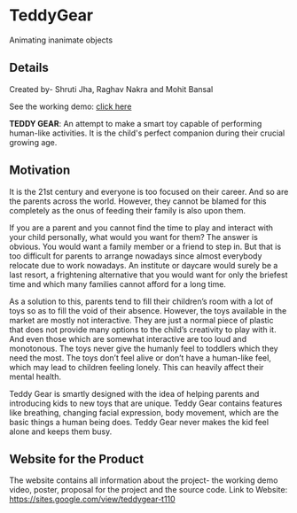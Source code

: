 # TeddyGear
Animating inanimate objects

## Details

Created by- Shruti Jha, Raghav Nakra and Mohit Bansal

See the working demo: [click here](https://www.youtube.com/watch?v=n_MtY1QGNnM&feature=youtu.be)

**TEDDY GEAR**:
An attempt to make a smart toy capable of performing human-like activities. It is the child's perfect companion during their crucial growing age.

## Motivation
It is the 21st century and everyone is too focused on their career. And so are the parents across the world. However, they cannot be blamed for this completely as the onus of feeding their family is also upon them. 

If you are a parent and you cannot find the time to play and interact with your child personally, what would you want for them? The answer is obvious. You would want a family member or a friend to step in. But that is too difficult for parents to arrange nowadays since almost everybody relocate due to work nowadays. An institute or daycare would surely be a last resort, a frightening alternative that you would want for only the briefest time and which many families cannot afford for a long time.

As a solution to this, parents tend to fill their children’s room with a lot of toys so as to fill the void of their absence. However, the toys available in the market are mostly not interactive. They are just a normal piece of plastic that does not provide many options to the child’s creativity to play with it. And even those which are somewhat interactive are too loud and monotonous. The toys never give the humanly feel to toddlers which they need the most. The toys don’t feel alive or don’t have a human-like feel, which may lead to children feeling lonely. This can heavily affect their mental health.

Teddy Gear is smartly designed with the idea of helping parents and introducing kids to new toys that are unique. Teddy Gear contains features like breathing, changing facial expression, body movement, which are the basic things a human being does. Teddy Gear never makes the kid feel alone and keeps them busy.

## Website for the Product
The website contains all information about the project- the working demo video, poster, proposal for the project and the source code.
Link to Website: https://sites.google.com/view/teddygear-t110

